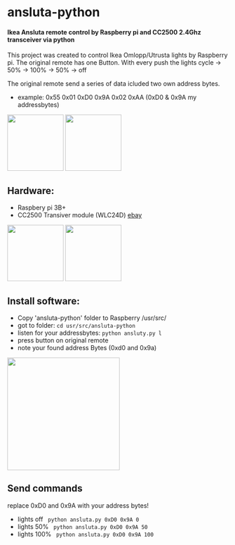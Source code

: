 # ansluta-python
#### Ikea Ansluta remote control by Raspberry pi and CC2500 2.4Ghz transceiver via python


This project was created to control Ikea Omlopp/Utrusta lights by Raspberry pi.
The original remote has one Button. With every push the lights cycle -> 50% -> 100% -> 50% -> off

The original remote send a series of data icluded two own address bytes. 
- example: 0x55 0x01 0xD0 0x9A 0x02 0xAA (0xD0 & 0x9A my addressbytes)

<img src="https://github.com/matlen67/ansluta-python/blob/master/pictures/ansluta_original.jpg" width="128"> <img src="https://github.com/matlen67/ansluta-python/blob/master/pictures/leiterplatte.jpg" width="128">


## Hardware:
  - Raspbery pi 3B+
  - CC2500 Transiver module (WLC24D) [ebay](https://www.ebay.com/itm/2PCS-1-8-3-6V-CC2500-IC-Wireless-RF-2400MHZ-Transceiver-Module-SPI-ISM-Demo-Code/401239287968)

<img src="https://github.com/matlen67/ansluta-python/blob/master/pictures/rpi.jpg" width="128">       <img src="https://github.com/matlen67/ansluta-python/blob/master/pictures/WLC-24D.png" width="128">

## Install software:
- Copy 'ansluta-python' folder to Raspberry /usr/src/
- got to folder: ``cd usr/src/ansluta-python``
- listen for your addressbytes: ``python ansluty.py l``
- press button on original remote
- note your found address Bytes (0xd0 and 0x9a)

<img src="https://github.com/matlen67/ansluta-python/blob/master/pictures/console.png" width="256">

## Send commands
replace 0xD0 and 0x9A with your address bytes!

- lights off  `` python ansluta.py 0xD0 0x9A 0``
- lights 50%  `` python ansluta.py 0xD0 0x9A 50``
- lights 100% `` python ansluta.py 0xD0 0x9A 100``
